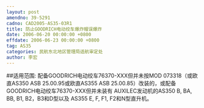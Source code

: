 ```yaml
---
layout: post
amendno: 39-5291
cadno: CAD2005-AS35-03R1
title: 防止GOODRICH电动绞车爆炸帽误爆炸
date: 2006-06-20 00:00:00 +0800
effdate: 2006-06-23 00:00:00 +0800
tag: AS35
categories: 民航东北地区管理局适航审定处
author: 李宏
---
```


##适用范围:
配备GOODRICH电动绞车76370-XXX但并未按MOD 073318（或欧直AS350 ASB 25.00.95或欧直AS355 ASB 25.00.85）改装的，或配备 GOODRICH电动绞车76370-XXX但并未装有 AUXILEC发动机的AS350 B, BA, BB, B1, B2，B3和D型以及 AS355 E, F, F1, F2和N型直升机。

